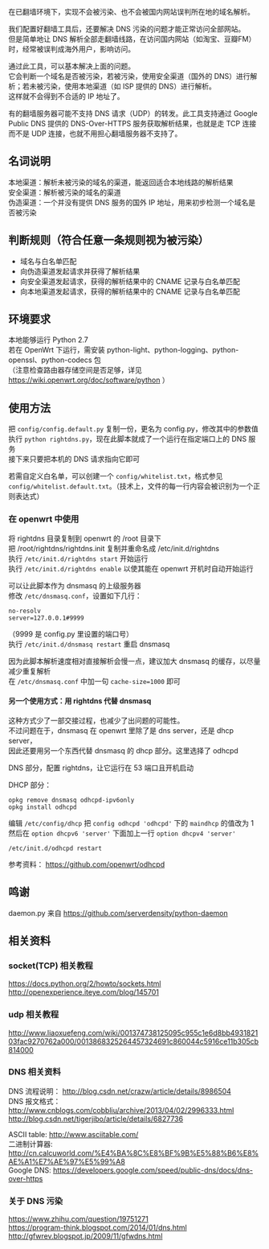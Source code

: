 在已翻墙环境下，实现不会被污染、也不会被国内网站误判所在地的域名解析。

我们配置好翻墙工具后，还要解决 DNS 污染的问题才能正常访问全部网站。  
但是简单地让 DNS 解析全部走翻墙线路，在访问国内网站（如淘宝、豆瓣FM）时，经常被误判成海外用户，影响访问。  

通过此工具，可以基本解决上面的问题。  
它会判断一个域名是否被污染，若被污染，使用安全渠道（国外的 DNS）进行解析；若未被污染，使用本地渠道（如 ISP 提供的 DNS）进行解析。  
这样就不会得到不合适的 IP 地址了。  

有的翻墙服务器可能不支持 DNS 请求（UDP）的转发。此工具支持通过 Google Public DNS 提供的 DNS-Over-HTTPS 服务获取解析结果，也就是走 TCP 连接而不是 UDP 连接，也就不用担心翻墙服务器不支持了。

## 名词说明
本地渠道：解析未被污染的域名的渠道，能返回适合本地线路的解析结果  
安全渠道：解析被污染的域名的渠道  
伪造渠道：一个并没有提供 DNS 服务的国外 IP 地址，用来初步检测一个域名是否被污染

## 判断规则（符合任意一条规则视为被污染）
- 域名与白名单匹配
- 向伪造渠道发起请求并获得了解析结果
- 向安全渠道发起请求，获得的解析结果中的 CNAME 记录与白名单匹配
- 向本地渠道发起请求，获得的解析结果中的 CNAME 记录与白名单匹配

## 环境要求
本地能够运行 Python 2.7  
若在 OpenWrt 下运行，需安装 python-light、python-logging、python-openssl、python-codecs 包  
（注意检查路由器存储空间是否足够，详见 https://wiki.openwrt.org/doc/software/python ）

## 使用方法
把 `config/config.default.py` 复制一份，更名为 config.py，修改其中的参数值  
执行 `python rightdns.py`，现在此脚本就成了一个运行在指定端口上的 DNS 服务  
接下来只要把本机的 DNS 请求指向它即可

若需自定义白名单，可以创建一个 `config/whitelist.txt`，格式参见 `config/whitelist.default.txt`。（技术上，文件的每一行内容会被识别为一个正则表达式）

### 在 openwrt 中使用
将 rightdns 目录复制到 openwrt 的 /root 目录下  
把 /root/rightdns/rightdns.init 复制并重命名成 /etc/init.d/rightdns  
执行 `/etc/init.d/rightdns start` 开始运行  
执行 `/etc/init.d/rightdns enable` 以使其能在 openwrt 开机时自动开始运行

可以让此脚本作为 dnsmasq 的上级服务器  
修改 `/etc/dnsmasq.conf`，设置如下几行：
```
no-resolv
server=127.0.0.1#9999
```
（9999 是 config.py 里设置的端口号）  
执行 `/etc/init.d/dnsmasq restart` 重启 dnsmasq

因为此脚本解析速度相对直接解析会慢一点，建议加大 dnsmasq 的缓存，以尽量减少重复解析  
在 `/etc/dnsmasq.conf` 中加一句 `cache-size=1000` 即可

#### 另一个使用方式：用 rightdns 代替 dnsmasq
这种方式少了一部交接过程，也减少了出问题的可能性。  
不过问题在于，dnsmasq 在 openwrt 里除了是 dns server，还是 dhcp server，  
因此还要用另一个东西代替 dnsmasq 的 dhcp 部分。这里选择了 odhcpd

DNS 部分，配置 rightdns，让它运行在 53 端口且开机启动

DHCP 部分：
```
opkg remove dnsmasq odhcpd-ipv6only
opkg install odhcpd
```
编辑 `/etc/config/dhcp`
把 `config odhcpd 'odhcpd'` 下的 `maindhcp` 的值改为 1
然后在 `option dhcpv6 'server'` 下面加上一行 `option dhcpv4 'server'`
```
/etc/init.d/odhcpd restart
```

参考资料： https://github.com/openwrt/odhcpd


## 鸣谢
daemon.py 来自 https://github.com/serverdensity/python-daemon

## 相关资料
### socket(TCP) 相关教程
https://docs.python.org/2/howto/sockets.html  
http://openexperience.iteye.com/blog/145701

### udp 相关教程
http://www.liaoxuefeng.com/wiki/001374738125095c955c1e6d8bb493182103fac9270762a000/0013868325264457324691c860044c5916ce11b305cb814000

### DNS 相关资料
DNS 流程说明： http://blog.csdn.net/crazw/article/details/8986504  
DNS 报文格式：  
http://www.cnblogs.com/cobbliu/archive/2013/04/02/2996333.html  
http://blog.csdn.net/tigerjibo/article/details/6827736

ASCII table:   http://www.asciitable.com/  
二进制计算器:    http://cn.calcuworld.com/%E4%BA%8C%E8%BF%9B%E5%88%B6%E8%AE%A1%E7%AE%97%E5%99%A8  
Google DNS:    https://developers.google.com/speed/public-dns/docs/dns-over-https

### 关于 DNS 污染
https://www.zhihu.com/question/19751271  
https://program-think.blogspot.com/2014/01/dns.html  
http://gfwrev.blogspot.jp/2009/11/gfwdns.html
